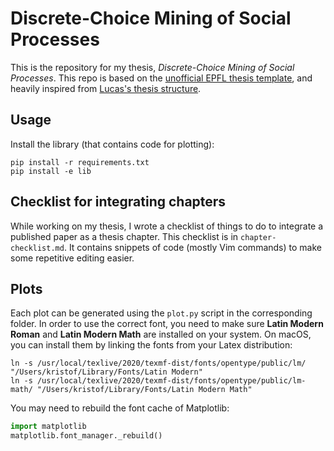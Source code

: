 # Discrete-Choice Mining of Social Processes

This is the repository for my thesis, _Discrete-Choice Mining of Social Processes_.
This repo is based on the [unofficial EPFL thesis template](https://github.com/glederrey/EPFL_thesis_template), and heavily inspired from [Lucas's thesis structure](https://github.com/lucasmaystre/phd-thesis).

## Usage

Install the library (that contains code for plotting):

```
pip install -r requirements.txt
pip install -e lib
```

## Checklist for integrating chapters

While working on my thesis, I wrote a checklist of things to do to integrate a published paper as a thesis chapter.
This checklist is in `chapter-checklist.md`.
It contains snippets of code (mostly Vim commands) to make some repetitive editing easier.

## Plots

Each plot can be generated using the `plot.py` script in the corresponding folder.
In order to use the correct font, you need to make sure **Latin Modern Roman** and **Latin Modern Math** are installed on your system.
On macOS, you can install them by linking the fonts from your Latex distribution:

```
ln -s /usr/local/texlive/2020/texmf-dist/fonts/opentype/public/lm/ "/Users/kristof/Library/Fonts/Latin Modern"
ln -s /usr/local/texlive/2020/texmf-dist/fonts/opentype/public/lm-math/ "/Users/kristof/Library/Fonts/Latin Modern Math"
```

You may need to rebuild the font cache of Matplotlib:

```python
import matplotlib
matplotlib.font_manager._rebuild()
```
